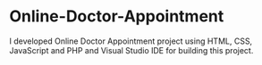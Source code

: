 # Online-Doctor-Appointment
I developed Online Doctor Appointment project using HTML, CSS, JavaScript and PHP and Visual Studio IDE for building this project.
